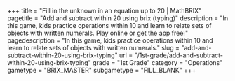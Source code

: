 +++
title = "Fill in the unknown in an equation up to 20 | MathBRIX"
pagetitle = "Add and subtract within 20 using brix (typing)"
description = "In this game, kids practice operations within 10 and learn to relate sets of objects with written numerals. Play online or get the app free!"
pagedescription = "In this game, kids practice operations within 10 and learn to relate sets of objects with written numerals."
slug = "add-and-subtract-within-20-using-brix-typing"
url = "/1st-grade/add-and-subtract-within-20-using-brix-typing"
grade = "1st Grade"
category = "Operations"
gametype = "BRIX_MASTER"
subgametype = "FILL_BLANK"
+++
